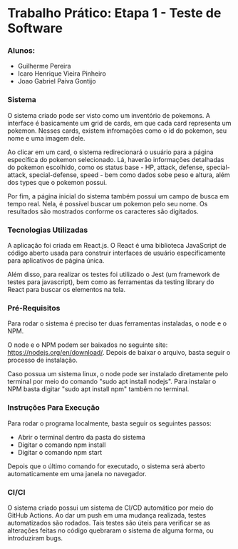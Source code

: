 # Trabalho Prático: Etapa 1 - Teste de Software

### Alunos:
- Guilherme Pereira
- Icaro Henrique Vieira Pinheiro
- Joao Gabriel Paiva Gontijo

### Sistema
O sistema criado pode ser visto como um inventório de pokemons. A interface é basicamente um grid de cards, em que cada card representa um pokemon. Nesses cards, existem infromações como o id do pokemon, seu nome e uma imagem dele.  

Ao clicar em um card, o sistema redirecionará o usuário para a página específica do pokemon selecionado. Lá, haverão informações detalhadas do pokemon escolhido, como os status base - HP, attack, defense, special-attack, special-defense, speed - bem como dados sobe peso e altura, além dos types que o pokemon possui.  

Por fim, a página inicial do sistema também possui um campo de busca em tempo real. Nela, é possível buscar um pokemon pelo seu nome. Os resultados são mostrados conforme os caracteres são digitados.

### Tecnologias Utilizadas
A aplicação foi criada em React.js. O React é uma biblioteca JavaScript de código aberto usada para construir interfaces de usuário especificamente para aplicativos de página única.  

Além disso, para realizar os testes foi utilizado o Jest (um framework de testes para javascript), bem como as ferramentas da testing library do React para buscar os elementos na tela.


### Pré-Requisitos
Para rodar o sistema é preciso ter duas ferramentas instaladas, o node e o NPM.   

O node e o NPM podem ser baixados no seguinte site: https://nodejs.org/en/download/. Depois de baixar o arquivo, basta seguir o processo de instalação.

Caso possua um sistema linux, o node pode ser instalado diretamente pelo terminal por meio do comando "sudo apt install nodejs". Para instalar o NPM basta digitar "sudo apt install npm" também no terminal.


### Instruções Para Execução
Para rodar o programa localmente, basta seguir os seguintes passos:
- Abrir o terminal dentro da pasta do sistema
- Digitar o comando npm install
- Digitar o comando npm start  

Depois que o último comando for executado, o sistema será aberto automaticamente em uma janela no navegador.


### CI/CI
O sistema criado possui um sistema de CI/CD automático por meio do GitHub Actions. Ao dar um push em uma mudança realizada, testes automatizados são rodados. Tais testes são úteis para verificar se as alterações feitas no código quebraram o sistema de alguma forma, ou introduziram bugs.